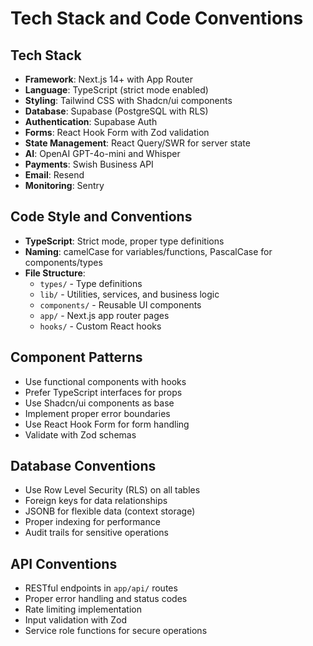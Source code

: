 # Tech Stack and Code Conventions

## Tech Stack
- **Framework**: Next.js 14+ with App Router
- **Language**: TypeScript (strict mode enabled)
- **Styling**: Tailwind CSS with Shadcn/ui components
- **Database**: Supabase (PostgreSQL with RLS)
- **Authentication**: Supabase Auth
- **Forms**: React Hook Form with Zod validation
- **State Management**: React Query/SWR for server state
- **AI**: OpenAI GPT-4o-mini and Whisper
- **Payments**: Swish Business API
- **Email**: Resend
- **Monitoring**: Sentry

## Code Style and Conventions
- **TypeScript**: Strict mode, proper type definitions
- **Naming**: camelCase for variables/functions, PascalCase for components/types
- **File Structure**: 
  - `types/` - Type definitions
  - `lib/` - Utilities, services, and business logic
  - `components/` - Reusable UI components
  - `app/` - Next.js app router pages
  - `hooks/` - Custom React hooks

## Component Patterns
- Use functional components with hooks
- Prefer TypeScript interfaces for props
- Use Shadcn/ui components as base
- Implement proper error boundaries
- Use React Hook Form for form handling
- Validate with Zod schemas

## Database Conventions
- Use Row Level Security (RLS) on all tables
- Foreign keys for data relationships
- JSONB for flexible data (context storage)
- Proper indexing for performance
- Audit trails for sensitive operations

## API Conventions
- RESTful endpoints in `app/api/` routes
- Proper error handling and status codes
- Rate limiting implementation
- Input validation with Zod
- Service role functions for secure operations